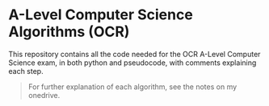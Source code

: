 # A-Level Computer Science Algorithms (OCR)
This repository contains all the code needed for the OCR A-Level Computer Science exam, in both python and pseudocode, with comments explaining each step.
> For further explanation of each algorithm, see the notes on my onedrive.
